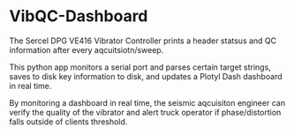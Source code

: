 # VibQC-Dashboard
The Sercel DPG VE416 Vibrator Controller prints a header statsus and QC information after every aqcuitsiotn/sweep.

This python app monitors a serial port and parses certain target strings, saves to disk key information to disk, and updates a Plotyl Dash dashboard in real time.

By monitoring a dashboard in real time, the seismic aqcuisiton engineer can verify the quality of the vibrator and alert truck operator if phase/distortion falls outside of clients threshold.
